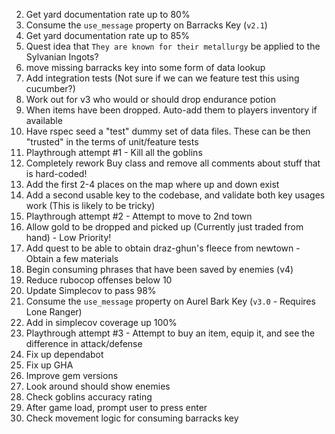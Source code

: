 2) Get yard documentation rate up to 80%
3) Consume the `use_message` property on Barracks Key (`v2.1`)
4) Get yard documentation rate up to 85%
5) Quest idea that `They are known for their metallurgy` be applied to the Sylvanian Ingots?
6) move missing barracks key into some form of data lookup
7) Add integration tests (Not sure if we can we feature test this using cucumber?)
8) Work out for v3 who would or should drop endurance potion
9) When items have been dropped. Auto-add them to players inventory if available
10) Have rspec seed a "test" dummy set of data files. These can be then "trusted" in the terms of
unit/feature tests
11) Playthrough attempt #1 - Kill all the goblins
12) Completely rework Buy class and remove all comments about stuff that is hard-coded!
13) Add the first 2-4 places on the map where up and down exist
14) Add a second usable key to the codebase, and validate both key usages work (This is likely to be tricky)
15) Playthrough attempt #2 - Attempt to move to 2nd town
16) Allow gold to be dropped and picked up (Currently just traded from hand) - Low Priority!
17) Add quest to be able to obtain draz-ghun's fleece from newtown - Obtain a few materials
18) Begin consuming phrases that have been saved by enemies (v4)
19) Reduce rubocop offenses below 10
20) Update Simplecov to pass 98%
21) Consume the `use_message` property on Aurel Bark Key (`v3.0` - Requires Lone Ranger)
22) Add in simplecov coverage up 100%
23) Playthrough attempt #3 - Attempt to buy an item, equip it, and see the difference in attack/defense
24) Fix up dependabot
25) Fix up GHA
26) Improve gem versions
27) Look around should show enemies
28) Check goblins accuracy rating
29) After game load, prompt user to press enter
30) Check movement logic for consuming barracks key

